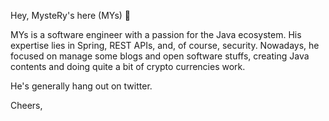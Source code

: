 Hey, MysteRy's here (MYs) 👋

MYs is a software engineer with a passion for the Java ecosystem. His expertise lies in Spring, REST APIs, and, of course, security. Nowadays, he focused on manage some blogs and open software stuffs, creating Java contents and doing quite a bit of crypto currencies work.

He's generally hang out on twitter.

Cheers,

